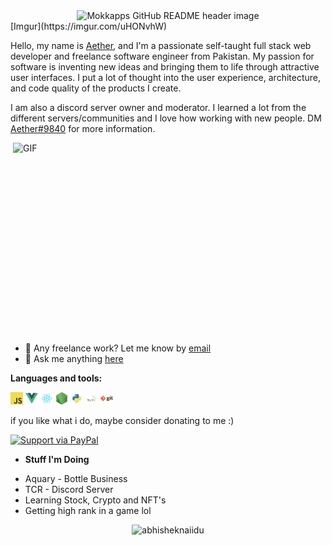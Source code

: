 <center><img src="https://gfycat.com/mealymindlessarchaeocete" alt="Mokkapps GitHub README header image"></center>[Imgur](https://imgur.com/uHONvhW)


<br />

Hello, my name is [Aether](https://aetherisme.xyz), and I'm a passionate self-taught full stack web developer and freelance software engineer from Pakistan. My passion for software is inventing new ideas and bringing them to life through attractive user interfaces. I put a lot of thought into the user experience, architecture, and code quality of the products I create.

I am also a discord server owner and moderator. I learned a lot from the different servers/communities and I love how working with new people. DM [Aether#9840](https://discord.gg/TDbGjjgcDA) for more information.


  <img align="right" alt="GIF" src="https://github.com/abhisheknaiidu/abhisheknaiidu/blob/master/code.gif?raw=true" width="500" height="320" />
  
- 💼 Any freelance work? Let me know by [email](mailto:msultankhalid@gmail.com)
- 💬 Ask me anything [here](https://discord.gg/TDbGjjgcDA)

**Languages and tools:**  

<code><img height="20" src="https://raw.githubusercontent.com/github/explore/80688e429a7d4ef2fca1e82350fe8e3517d3494d/topics/javascript/javascript.png"></code>
<code><img height="20" src="https://raw.githubusercontent.com/github/explore/80688e429a7d4ef2fca1e82350fe8e3517d3494d/topics/vue/vue.png"></code>
<code><img height="20" src="https://raw.githubusercontent.com/github/explore/80688e429a7d4ef2fca1e82350fe8e3517d3494d/topics/react/react.png"></code>
<code><img height="20" src="https://raw.githubusercontent.com/github/explore/80688e429a7d4ef2fca1e82350fe8e3517d3494d/topics/nodejs/nodejs.png"></code>
<code><img height="20" src="https://raw.githubusercontent.com/github/explore/80688e429a7d4ef2fca1e82350fe8e3517d3494d/topics/python/python.png"></code>
<code><img height="20" src="https://raw.githubusercontent.com/github/explore/80688e429a7d4ef2fca1e82350fe8e3517d3494d/topics/mysql/mysql.png"></code>
<code><img height="20" src="https://raw.githubusercontent.com/github/explore/80688e429a7d4ef2fca1e82350fe8e3517d3494d/topics/git/git.png"></code>


<!--END_SECTION:waka-->

if you like what i do, maybe consider donating to me :)

[![Support via PayPal](https://cdn.rawgit.com/twolfson/paypal-github-button/1.0.0/dist/button.svg)](https://www.paypal.me/msktechmsk/)

  - **Stuff I'm Doing**
<!-- TODO-IST:START -->
- Aquary - Bottle Business          
- TCR - Discord Server          
- Learning Stock, Crypto and NFT's           
- Getting high rank in a game lol
<!-- TODO-IST:END -->




<p align="center"> <img src="https://github-readme-stats.vercel.app/api?username=Aeth-er&show_icons=true&theme=gotham" alt="abhisheknaiidu" />




